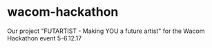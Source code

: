 # wacom-hackathon
Our project "FUTARTIST - Making YOU a future artist" for the Wacom Hackathon event 5-6.12.17 
